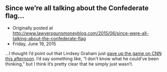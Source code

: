 ## Since we’re all talking about the Confederate flag…

 * Originally posted at http://www.lawyersgunsmoneyblog.com/2015/06/since-were-all-talking-about-the-confederate-flag
 * Friday, June 19, 2015

…I thought I’d point out that Lindsey Graham just [gave up the game on CNN this afternoon](http://www.salon.com/2015/06/19/lindsey\_graham\_the\_confederate\_flag\_is\_part\_of\_who\_we\_are\_in\_south\_carolina\_even\_if\_its\_a\_racist\_symbol/). I’d say something like, “I don’t know what he could’ve been thinking,” but I think it’s pretty clear that he simply just wasn’t.
